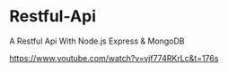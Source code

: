 # Restful-Api
A Restful Api With Node.js Express &amp; MongoDB 

https://www.youtube.com/watch?v=vjf774RKrLc&t=176s
